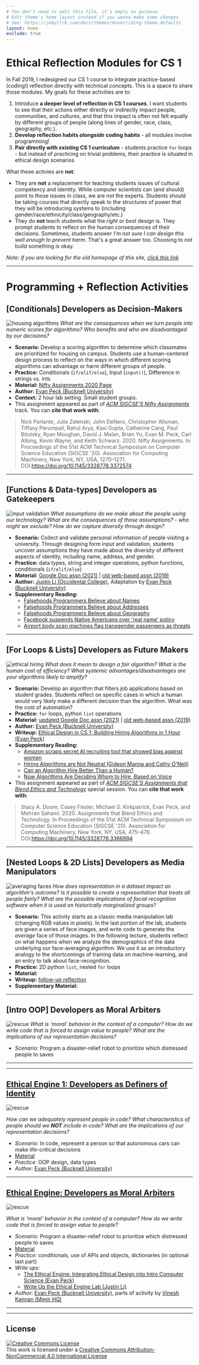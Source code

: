 ```yaml
---
# You don't need to edit this file, it's empty on purpose.
# Edit theme's home layout instead if you wanna make some changes
# See: https://jekyllrb.com/docs/themes/#overriding-theme-defaults
layout: home
exclude: true
---
```


# Ethical Reflection Modules for CS 1

In Fall 2019, I redesigned our CS 1 course to integrate practice-based (coding!) reflection directly with technical concepts. This is a space to share those modules. My goals for these activities are to: 
1. Introduce **a deeper level of reflection in CS 1 courses**. I want students to see that their actions either directly or indirectly impact people, communities, and cultures, and that this impact is often not felt equally by different groups of people (along lines of gender, race, class, geography, etc.). 
2. **Develop reflection habits _alongside_ coding habits** - all modules involve programming! 
3. **Pair directly with _existing_ CS 1 curriculum** - students practice `for` loops - but instead of practicing on trivial problems, their practice is situated in ethical design scenarios

What these activies are **not**: 
- They are **not** a replacement for teaching students issues of cultural competency and identity. While computer scientists can (and should) point to those issues in class, we are _not_ the experts. Students should be taking courses that directly speak to the structures of power that they will be introducing systems to (including gender/race/ethnicity/class/geography/etc.) 
- They do **not** teach students what the _right_ or _best_ design is. They  prompt students to reflect on the human consequences of their decisions. Sometimes, students answer _I'm not sure I can design this well enough to prevent harm_. That's a great answer too. Choosing to _not_ build something is okay.  

_Note: If you are looking for the old homepage of this site, [click this link](archive/old-index.html)_

------------

# Programming + Reflection Activities


## **[Conditionals]** Developers as Decision-Makers
![housing algorithms](img/housing.png)
_What are the consequences when we turn people into numeric scores for algorithms? Who benefits and who are disadvantaged by our decisions?_

- **Scenario:** Develop a scoring algorithm to determine which classmates are prioritized for housing on campus. Students use a human-centered design process to reflect on the ways in which different scoring algorithms can advantage or harm different groups of people. 
- **Practice:** Conditionals (`if/elif/else`), Input (`input()`), Difference in strings vs. ints
- **Material:** [Nifty Assignments 2020 Page](http://nifty.stanford.edu/2020/peck-decision-makers/)
- **Author:** [Evan Peck (Bucknell University)](http://www.eg.bucknell.edu/~emp017/)
- **Context:** 2 hour lab setting. Small student groups. 
- This assignment appeared as part of [_ACM SIGCSE'S Nifty Assignments_](https://dl.acm.org/doi/abs/10.1145/3328778.3372574) track. You can **cite that work with**: 

> Nick Parlante, Julie Zelenski, John DeNero, Christopher Allsman, Tiffany Perumpail, Rahul Arya, Kavi Gupta, Catherine Cang, Paul Bitutsky, Ryan Moughan, David J. Malan, Brian Yu, Evan M. Peck, Carl Albing, Kevin Wayne, and Keith Schwarz. 2020. Nifty Assignments. In Proceedings of the 51st ACM Technical Symposium on Computer Science Education (SIGCSE '20). Association for Computing Machinery, New York, NY, USA, 1270–1271. DOI:https://doi.org/10.1145/3328778.3372574


--------------------

## **[Functions & Data-types]** Developers as Gatekeepers
![input validation](img/university.jpg)
_What assumptions do we make about the people using our technology? What are the consequences of those assumptions? - who might we exclude? How do we capture diversity through design?_
- **Scenario:** Collect and validate personal information of people visiting a university. Through designing form input and validation, students uncover assumptions they have made about the diversity of different aspects of identity, including name, address, and gender.  
- **Practice:** data types, string and integer operations, python functions, conditionals (`if/elif/else`)
- **Material:** [Google Doc assn (2021)](https://drive.google.com/drive/folders/17Tb1lhn0AP5BUXT5gh80LhPDX7S8FsfX?usp=sharing) \| [old web-based assn (2019)](modules/input)
- **Author:** [Justin Li (Occidental College)](https://justinnhli.com/), Adaptation by [Evan Peck (Bucknell University)](http://www.eg.bucknell.edu/~emp017/)
- **Supplementary Reading:** 
  - [Falsehoods Programmers Believe about Names](https://www.kalzumeus.com/2010/06/17/falsehoods-programmers-believe-about-names/)
  - [Falsehoods Programmers Believe about Addresses](https://www.mjt.me.uk/posts/falsehoods-programmers-believe-about-addresses/)
  - [Falsehoods Programmers Believe about Geography](https://wiesmann.codiferes.net/wordpress/?p=15187)
  - [Facebook suspends Native Americans over 'real name' policy](https://www.theguardian.com/technology/2015/feb/16/facebook-real-name-policy-suspends-native-americans)
  - [Airport body scan machines flag transgender passengers as threats](http://time.com/4044914/transgender-tsa-body-scan/)

--------------------

## **[For Loops & Lists]** Developers as Future Makers
![ethical hiring](img/hiring.jpg)
_What does it mean to design a fair algorithm? What is the human cost of efficiency? What systemic advantages/disadvantages are your algorithms likely to amplify?_
- **Scenario:** Develop an algorithm that filters job applications based on student grades. Students reflect on specific cases in which a human would very likely make a different decision than the algorithm. What was the cost of automation? 
- **Practice:** `for` loops, python `list` operations
- **Material:** [updated Google Doc assn (2021)](https://drive.google.com/drive/folders/1_mLvJBKvRLN0KoBW8uIKAhHvBEGn6M2t?usp=sharing) \| [old web-based assn (2019)](modules/hiring)
- **Author:** [Evan Peck (Bucknell University)](http://www.eg.bucknell.edu/~emp017/)
- **Writeup:** [Ethical Design in CS 1: Building Hiring Algorithms in 1 Hour (Evan Peck)](https://medium.com/bucknell-hci/ethical-design-in-cs-1-building-hiring-algorithms-in-1-hour-41d8c913859f)
- **Supplementary Reading:**
  - [Amazon scraps secret AI recruiting tool that showed bias against women](https://www.reuters.com/article/us-amazon-com-jobs-automation-insight/amazon-scraps-secret-ai-recruiting-tool-that-showed-bias-against-women-idUSKCN1MK08G)
  - [Hiring Algorithms are Not Neutral (Gideon Manna and Cathy O'Neil)](https://hbr.org/2016/12/hiring-algorithms-are-not-neutral)
  - [Can an Algorithm Hire Better Than a Human?](https://www.nytimes.com/2015/06/26/upshot/can-an-algorithm-hire-better-than-a-human.html)
  - [Now Algorithms Are Deciding Whom to Hire, Based on Voice](https://www.npr.org/sections/alltechconsidered/2015/03/23/394827451/now-algorithms-are-deciding-whom-to-hire-based-on-voice)
- This assignment appeared as part of [_ACM SIGCSE'S Assignments that Blend Ethics and Technology_](https://dl.acm.org/doi/abs/10.1145/3328778.3366994) special session. You can **cite that work with**: 

> Stacy A. Doore, Casey Fiesler, Michael S. Kirkpatrick, Evan Peck, and Mehran Sahami. 2020. Assignments that Blend Ethics and Technology. In Proceedings of the 51st ACM Technical Symposium on Computer Science Education (SIGCSE '20). Association for Computing Machinery, New York, NY, USA, 475–476. DOI:https://doi.org/10.1145/3328778.3366994

--------------------

## **[Nested Loops & 2D Lists]** Developers as Media Manipulators
![averaging faces](img/faces.png)
_How does representation in a dataset impact an algorithm's outcome? Is it possible to create a representation that treats all people fairly? What are the possible implications of facial recognition software when it is used on historically marginalized groups?_

- **Scenario:** This activity starts as a classic media manipulation lab (changing RGB values in pixels). In the last portion of the lab, students are given a series of face images, and write code to generate the _average_ face of those images. In the following lecture, students reflect on what happens when we analyze the demographics of the data underlying our face-averaging algorithm. We use it as an introductory analogy to the shortcomings of training data on machine-learning, and an entry to talk about face-recognition. 
- **Practice:** 2D python `list`, nested `for` loops  
- **Material:**
- **Writeup:** [follow-up reflection](https://twitter.com/evanmpeck/status/1307043732676644864)
- **Supplementary Material:**




------------------------
## **[Intro OOP]** Developers as Moral Arbiters
![rescue](modules/ethicalengine1/img/people.jpg)
_What is 'moral' behavior in the context of a computer? How do we write code that is forced to assign value to people? What are the implications of our representation decisions?_
- *Scenario:* Program a disaster-relief robot to prioritize which distressed people to saves


<!-- ## [Hiring Algorithms: Developers as Decision-Makers](modules/hiring)

![ethical hiring](modules/hiring/img/hiring.jpg)

_What does it mean to design a fair algorithm? What is the human cost of efficiency? What systemic advantages/disadvantages are your algorithms likely to amplify?_
- *Scenario:* Develop an algorithm that filters job applications based on GPA
- [Material](modules/hiring)
- *Practice:* loops, conditionals, python lists
- *Writeup:* [Ethical Design in CS 1: Building Hiring Algorithms in 1 Hour (Evan Peck)](https://medium.com/bucknell-hci/ethical-design-in-cs-1-building-hiring-algorithms-in-1-hour-41d8c913859f)
- *Author:* [Evan Peck (Bucknell University)](http://www.eg.bucknell.edu/~emp017/) -->

--------------------
<!-- ## [Input Validation: Developers as Gatekeepers](modules/input)
![university](modules/input/img/university.jpg)

- *Scenario:* Collect and validate personal information of people visiting a university
- [Material](modules/input)
- *Practice:* conditionals, functions, data types
- *Author:* [Justin Li (Occidental College)](https://justinnhli.com/), Adapted by [Evan Peck (Bucknell University)](http://www.eg.bucknell.edu/~emp017/) -->

--------------------
## [Ethical Engine 1: Developers as Definers of Identity](modules/ethicalengine1)
![rescue](modules/ethicalengine1/img/people.jpg)

_How can we adequately represent people in code? What characteristics of people should we **NOT** include in code? What are the implications of our representation decisions?_

- *Scenario:* In code, represent a person so that autonomous cars can make life-critical decisions
- [Material](modules/ethicalengine1)
- *Practice:* OOP design, data types
- *Author:* [Evan Peck (Bucknell University)](http://www.eg.bucknell.edu/~emp017/)

--------------------
## [Ethical Engine: Developers as Moral Arbiters](modules/ethicalengine2)
![rescue](modules/ethicalengine2/img/rescue.jpg)

_What is 'moral' behavior in the context of a computer? How do we write code that is forced to assign value to people?_
- *Scenario:* Program a disaster-relief robot to prioritize which distressed people to saves
- [Material](modules/ethicalengine2)
- *Practice:* conditionals, use of APIs and objects, dictionaries (in optional last part)
- *Write ups:*
  - [The Ethical Engine: Integrating Ethical Design into Intro Computer Science (Evan Peck)](https://medium.com/bucknell-hci/ethical-design-in-cs-1-building-hiring-algorithms-in-1-hour-41d8c913859f)
  - [Write Up the Ethical Engine Lab (Justin Li)](https://howtostartacsdept.wordpress.com/2018/01/13/step-86-write-up-the-ethical-engine-lab/)
- *Author:* [Evan Peck (Bucknell University)](http://www.eg.bucknell.edu/~emp017/), parts of activity by [Vinesh Kannan (Mimir HQ)](https://github.com/vingkan)

---------------------




<!-- ## Other Resources
-->
---------------------

## License
<a rel="license" href="http://creativecommons.org/licenses/by-nc/4.0/"><img alt="Creative Commons License" style="border-width:0" src="https://i.creativecommons.org/l/by-nc/4.0/88x31.png" /></a><br />This work is licensed under a <a rel="license" href="http://creativecommons.org/licenses/by-nc/4.0/">Creative Commons Attribution-NonCommercial 4.0 International License</a>
